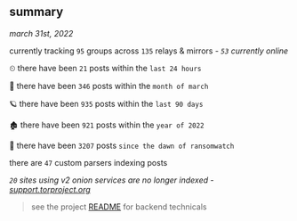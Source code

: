 
## summary
_march 31st, 2022_

currently tracking `95` groups across `135` relays & mirrors - _`53` currently online_

⏲ there have been `21` posts within the `last 24 hours`

🦈 there have been `346` posts within the `month of march`

🪐 there have been `935` posts within the `last 90 days`

🏚 there have been `921` posts within the `year of 2022`

🦕 there have been `3207` posts `since the dawn of ransomwatch`

there are `47` custom parsers indexing posts

_`20` sites using v2 onion services are no longer indexed - [support.torproject.org](https://support.torproject.org/onionservices/v2-deprecation/)_

> see the project [README](https://github.com/thetanz/ransomwatch#ransomwatch--) for backend technicals
